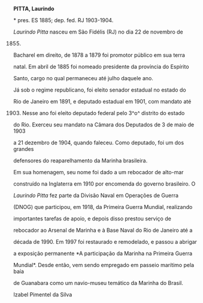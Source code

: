 **PITTA, Laurindo**



\* pres. ES 1885; dep. fed. RJ 1903-1904.



*Laurindo Pitta* nasceu em São Fidélis (RJ) no dia 22 de novembro de

1855.



Bacharel em direito, de 1878 a 1879 foi promotor público em sua terra

natal. Em abril de 1885 foi nomeado presidente da província do Espírito

Santo, cargo no qual permaneceu até julho daquele ano.



Já sob o regime republicano, foi eleito senador estadual no estado do

Rio de Janeiro em 1891, e deputado estadual em 1901, com mandato até

1903. Nesse ano foi eleito deputado federal pelo 3^o^ distrito do estado

do Rio. Exerceu seu mandato na Câmara dos Deputados de 3 de maio de 1903

a 21 dezembro de 1904, quando faleceu. Como deputado, foi um dos grandes

defensores do reaparelhamento da Marinha brasileira.



Em sua homenagem, seu nome foi dado a um rebocador de alto-mar

construído na Inglaterra em 1910 por encomenda do governo brasileiro. O

*Laurindo Pitta* fez parte da Divisão Naval em Operações de Guerra

(DNOG) que participou, em 1918, da Primeira Guerra Mundial, realizando

importantes tarefas de apoio, e depois disso prestou serviço de

rebocador ao Arsenal de Marinha e à Base Naval do Rio de Janeiro até a

década de 1990. Em 1997 foi restaurado e remodelado, e passou a abrigar

a exposição permanente *A participação da Marinha na Primeira Guerra

Mundial*. Desde então, vem sendo empregado em passeio marítimo pela baía

de Guanabara como um navio-museu temático da Marinha do Brasil.



Izabel Pimentel da Silva



